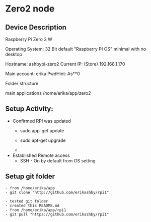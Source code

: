 # Zero2 node

## Device Description
Raspberry Pi Zero 2 W

Operating System: 32 Bit default "Raspberry PI OS" minimal with no desktop

Hostname: ashbypi-zero2
Current IP: (Store) 192.168.1.170

Main account: erika
PwdHint: As**0

Folder structure

main applications /home/erika/app/zero2

## Setup Activity:
- Confirmed RPI was updated
    - sudo app-get update
    - sudo apt-get upgrade
 
    - 
- Established Remote access
    - SSH - On by default from OS setting

## Setup git folder
    - from /home/erika/app
    - git clone "http://github.com/erikashby/rpi1"

    - tested git folder
    - created this README.md
    - from /home/erika/app/rpi1
    - git pull "https://github.com/erikashby/rpi1"
